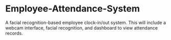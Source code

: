 # Employee-Attendance-System
A facial recognition-based employee clock-in/out system. This will include a webcam interface, facial recognition, and dashboard to view attendance records.

